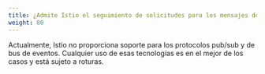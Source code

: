 ```yaml
---
title: ¿Admite Istio el seguimiento de solicitudes para los mensajes del bus de eventos de vert.x?
weight: 80
---
```


Actualmente, Istio no proporciona soporte para los protocolos pub/sub y de bus de eventos. Cualquier uso de esas tecnologías es en el mejor de los casos y está sujeto a roturas.